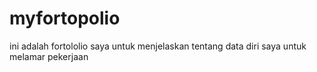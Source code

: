 # myfortopolio
ini adalah fortololio saya untuk menjelaskan tentang data diri saya untuk melamar pekerjaan
